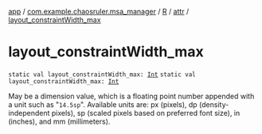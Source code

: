 [app](../../../index.md) / [com.example.chaosruler.msa_manager](../../index.md) / [R](../index.md) / [attr](index.md) / [layout_constraintWidth_max](.)

# layout_constraintWidth_max

`static val layout_constraintWidth_max: `[`Int`](https://kotlinlang.org/api/latest/jvm/stdlib/kotlin/-int/index.html)
`static val layout_constraintWidth_max: `[`Int`](https://kotlinlang.org/api/latest/jvm/stdlib/kotlin/-int/index.html)

May be a dimension value, which is a floating point number appended with a unit such as "`14.5sp`". Available units are: px (pixels), dp (density-independent pixels), sp (scaled pixels based on preferred font size), in (inches), and mm (millimeters).

